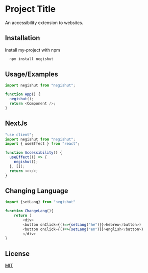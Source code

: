# Project Title

An accessibility extension to websites.

## Installation

Install my-project with npm

```bash
  npm install negishut
```

## Usage/Examples

```javascript
import negishut from "negishut";

function App() {
  negishut();
  return <Component />;
}
```

## NextJs

```typescript
"use client";
import negishut from "negishut";
import { useEffect } from "react";

function Accessibility() {
  useEffect(() => {
    negishut();
  }, []);
  return <></>;
}
```

## Changing Language

```typescript
import {setLang} from "negishut"

function ChangeLang(){
    return (
        <div>
        <button onClick={()=>{setLang("he")}}>hebrew</button>)
        <button onClick={()=>{setLang("en")}}>english</button>)
        </div>
}
```

## License

[MIT](https://choosealicense.com/licenses/mit/)
